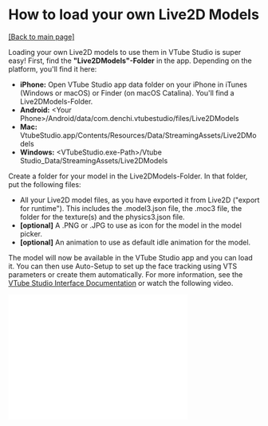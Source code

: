 # How to load your own Live2D Models

[\[Back to main page\]](https://denchisoft.github.io/)

Loading your own Live2D models to use them in VTube Studio is super easy! First, find the __"Live2DModels"-Folder__ in the app. Depending on the platform, you'll find it here:

- **iPhone:** Open VTube Studio app data folder on your iPhone in iTunes (Windows or macOS) or Finder (on macOS Catalina). You'll find a Live2DModels-Folder.
- **Android:** \<Your Phone\>/Android/data/com.denchi.vtubestudio/files/Live2DModels
- **Mac:** VtubeStudio.app/Contents/Resources/Data/StreamingAssets/Live2DModels
- **Windows:** \<VTubeStudio.exe-Path\>/Vtube Studio_Data/StreamingAssets/Live2DModels

Create a folder for your model in the Live2DModels-Folder. In that folder, put the following files:
- All your Live2D model files, as you have exported it from Live2D ("export for runtime"). This includes the .model3.json file, the .moc3 file, the folder for the texture(s) and the physics3.json file.
- __\[optional\]__ A .PNG or .JPG to use as icon for the model in the model picker.
- __\[optional\]__ An animation to use as default idle animation for the model.

The model will now be available in the VTube Studio app and you can load it. You can then use Auto-Setup to set up the face tracking using VTS parameters or create them automatically. For more information, see the [VTube Studio Interface Documentation](https://denchisoft.github.io/docs/interface.html) or watch the following video.

<iframe width="360" height="252" src="//www.youtube.com/embed/pg6A4srAXyA" frameborder="0" allowfullscreen="allowfullscreen">&nbsp;</iframe>

<br />
